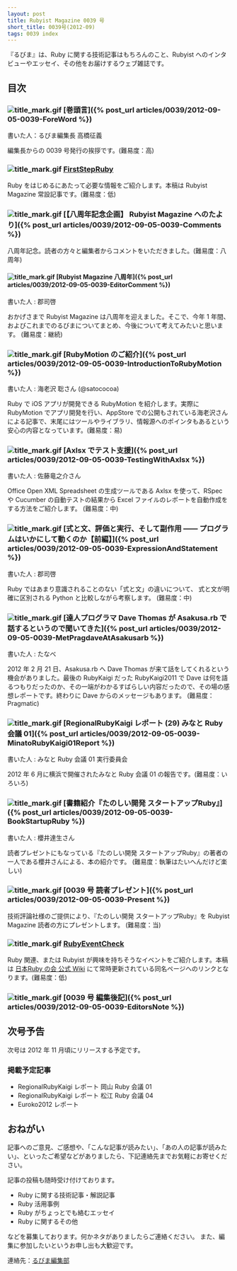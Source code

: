 ```yaml
---
layout: post
title: Rubyist Magazine 0039 号
short_title: 0039号(2012-09)
tags: 0039 index
---
```



『るびま』は、Ruby に関する技術記事はもちろんのこと、Rubyist へのインタビューやエッセイ、その他をお届けするウェブ雑誌です。

## 目次

### ![title_mark.gif]({{site.baseurl}}/images/title_mark.gif) [巻頭言]({% post_url articles/0039/2012-09-05-0039-ForeWord %})

書いた人：るびま編集長 高橋征義

編集長からの 0039 号発行の挨拶です。(難易度：高)

### ![title_mark.gif]({{site.baseurl}}/images/title_mark.gif) [FirstStepRuby](https://github.com/rubima/rubima/blob/master/first_step_ruby/first-step-ruby-2.0.md)

Ruby をはじめるにあたって必要な情報をご紹介します。本稿は Rubyist Magazine 常設記事です。(難易度：低)

### ![title_mark.gif]({{site.baseurl}}/images/title_mark.gif) [【八周年記念企画】 Rubyist Magazine へのたより]({% post_url articles/0039/2012-09-05-0039-Comments %})

八周年記念。読者の方々と編集者からコメントをいただきました。(難易度：八周年)

#### ![title_mark.gif]({{site.baseurl}}/images/title_mark.gif) [Rubyist Magazine 八周年]({% post_url articles/0039/2012-09-05-0039-EditorComment %})

書いた人 : 郡司啓

おかげさまで Rubyist Magazine は八周年を迎えました。そこで、今年 1 年間、およびこれまでのるびまについてまとめ、今後について考えてみたいと思います。 (難易度：継続)

### ![title_mark.gif]({{site.baseurl}}/images/title_mark.gif) [RubyMotion のご紹介]({% post_url articles/0039/2012-09-05-0039-IntroductionToRubyMotion %})

書いた人 : 海老沢 聡さん (@satococoa)

Ruby で iOS アプリが開発できる RubyMotion を紹介します。実際に RubyMotion でアプリ開発を行い、AppStore での公開もされている海老沢さんによる記事で、末尾にはツールやライブラリ、情報源へのポインタもあるという安心の内容となっています。(難易度：易)

### ![title_mark.gif]({{site.baseurl}}/images/title_mark.gif) [Axlsx でテスト支援]({% post_url articles/0039/2012-09-05-0039-TestingWithAxlsx %})

書いた人 : 佐藤竜之介さん

Office Open XML Spreadsheet の生成ツールである Axlsx を使って、RSpec や Cucumber の自動テストの結果から Excel ファイルのレポートを自動作成をする方法をご紹介します。 (難易度：中)

### ![title_mark.gif]({{site.baseurl}}/images/title_mark.gif) [式と文、評価と実行、そして副作用 ―― プログラムはいかにして動くのか【前編】]({% post_url articles/0039/2012-09-05-0039-ExpressionAndStatement %})

書いた人 : 郡司啓

Ruby ではあまり意識されることのない「式と文」の違いについて、 式と文が明確に区別される Python と比較しながら考察します。 (難易度：中)

### ![title_mark.gif]({{site.baseurl}}/images/title_mark.gif) [達人プログラマ Dave Thomas が Asakusa.rb で話するというので聞いてきた]({% post_url articles/0039/2012-09-05-0039-MetPragdaveAtAsakusarb %})

書いた人 : たなべ

2012 年 2 月 21 日、Asakusa.rb へ Dave Thomas が来て話をしてくれるという機会がありました。最後の RubyKaigi だった RubyKaigi2011 で Dave は何を語るつもりだったのか、その一端がわかるすばらしい内容だったので、その場の感想レポートです。終わりに Dave からのメッセージもあります。 (難易度：Pragmatic)

### ![title_mark.gif]({{site.baseurl}}/images/title_mark.gif) [RegionalRubyKaigi レポート (29) みなと Ruby 会議 01]({% post_url articles/0039/2012-09-05-0039-MinatoRubyKaigi01Report %})

書いた人 : みなと Ruby 会議 01 実行委員会

2012 年 6 月に横浜で開催されたみなと Ruby 会議 01 の報告です。(難易度：いろいろ)

### ![title_mark.gif]({{site.baseurl}}/images/title_mark.gif) [書籍紹介『たのしい開発 スタートアップRuby』]({% post_url articles/0039/2012-09-05-0039-BookStartupRuby %})

書いた人 : 櫻井達生さん

読者プレゼントにもなっている『たのしい開発 スタートアップRuby』の著者の一人である櫻井さんによる、本の紹介です。 (難易度：執筆はたいへんだけど楽しい)

### ![title_mark.gif]({{site.baseurl}}/images/title_mark.gif) [0039 号 読者プレゼント]({% post_url articles/0039/2012-09-05-0039-Present %})

技術評論社様のご提供により、『たのしい開発 スタートアップRuby』を Rubyist Magazine 読者の方にプレゼントします。 (難易度：当)

### ![title_mark.gif]({{site.baseurl}}/images/title_mark.gif) [RubyEventCheck](https://github.com/ruby-no-kai/official/wiki/RubyEventCheck)

Ruby 関連、または Rubyist が興味を持ちそうなイベントをご紹介します。本稿は [日本Ruby の会 公式 Wiki](https://github.com/ruby-no-kai/official/wiki) にて常時更新されている同名ページへのリンクとなります。(難易度：低)

### ![title_mark.gif]({{site.baseurl}}/images/title_mark.gif) [0039 号 編集後記]({% post_url articles/0039/2012-09-05-0039-EditorsNote %})

## 次号予告

次号は 2012 年 11 月頃にリリースする予定です。

### 掲載予定記事

* RegionalRubyKaigi レポート 岡山 Ruby 会議 01
* RegionalRubyKaigi レポート 松江 Ruby 会議 04
* Euroko2012 レポート


## おねがい

記事へのご意見、ご感想や、「こんな記事が読みたい」、「あの人の記事が読みたい」、といったご希望などがありましたら、下記連絡先までお気軽にお寄せください。

記事の投稿も随時受け付けております。

* Ruby に関する技術記事・解説記事
* Ruby 活用事例
* Ruby がちょっとでも絡むエッセイ
* Ruby に関するその他


などを募集しております。何かネタがありましたらご連絡ください。
また、編集に参加したいというお申し出も大歓迎です。

連絡先：[るびま編集部](mailto:magazine@ruby-no-kai.org)


